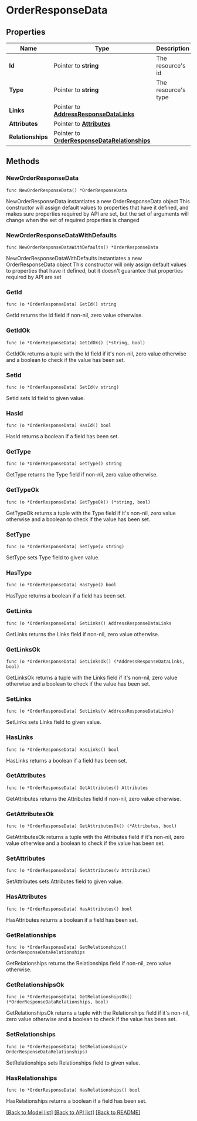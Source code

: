 # OrderResponseData

## Properties

Name | Type | Description | Notes
------------ | ------------- | ------------- | -------------
**Id** | Pointer to **string** | The resource&#39;s id | [optional] 
**Type** | Pointer to **string** | The resource&#39;s type | [optional] 
**Links** | Pointer to [**AddressResponseDataLinks**](AddressResponseDataLinks.md) |  | [optional] 
**Attributes** | Pointer to [**Attributes**](Attributes.md) |  | [optional] 
**Relationships** | Pointer to [**OrderResponseDataRelationships**](OrderResponseDataRelationships.md) |  | [optional] 

## Methods

### NewOrderResponseData

`func NewOrderResponseData() *OrderResponseData`

NewOrderResponseData instantiates a new OrderResponseData object
This constructor will assign default values to properties that have it defined,
and makes sure properties required by API are set, but the set of arguments
will change when the set of required properties is changed

### NewOrderResponseDataWithDefaults

`func NewOrderResponseDataWithDefaults() *OrderResponseData`

NewOrderResponseDataWithDefaults instantiates a new OrderResponseData object
This constructor will only assign default values to properties that have it defined,
but it doesn't guarantee that properties required by API are set

### GetId

`func (o *OrderResponseData) GetId() string`

GetId returns the Id field if non-nil, zero value otherwise.

### GetIdOk

`func (o *OrderResponseData) GetIdOk() (*string, bool)`

GetIdOk returns a tuple with the Id field if it's non-nil, zero value otherwise
and a boolean to check if the value has been set.

### SetId

`func (o *OrderResponseData) SetId(v string)`

SetId sets Id field to given value.

### HasId

`func (o *OrderResponseData) HasId() bool`

HasId returns a boolean if a field has been set.

### GetType

`func (o *OrderResponseData) GetType() string`

GetType returns the Type field if non-nil, zero value otherwise.

### GetTypeOk

`func (o *OrderResponseData) GetTypeOk() (*string, bool)`

GetTypeOk returns a tuple with the Type field if it's non-nil, zero value otherwise
and a boolean to check if the value has been set.

### SetType

`func (o *OrderResponseData) SetType(v string)`

SetType sets Type field to given value.

### HasType

`func (o *OrderResponseData) HasType() bool`

HasType returns a boolean if a field has been set.

### GetLinks

`func (o *OrderResponseData) GetLinks() AddressResponseDataLinks`

GetLinks returns the Links field if non-nil, zero value otherwise.

### GetLinksOk

`func (o *OrderResponseData) GetLinksOk() (*AddressResponseDataLinks, bool)`

GetLinksOk returns a tuple with the Links field if it's non-nil, zero value otherwise
and a boolean to check if the value has been set.

### SetLinks

`func (o *OrderResponseData) SetLinks(v AddressResponseDataLinks)`

SetLinks sets Links field to given value.

### HasLinks

`func (o *OrderResponseData) HasLinks() bool`

HasLinks returns a boolean if a field has been set.

### GetAttributes

`func (o *OrderResponseData) GetAttributes() Attributes`

GetAttributes returns the Attributes field if non-nil, zero value otherwise.

### GetAttributesOk

`func (o *OrderResponseData) GetAttributesOk() (*Attributes, bool)`

GetAttributesOk returns a tuple with the Attributes field if it's non-nil, zero value otherwise
and a boolean to check if the value has been set.

### SetAttributes

`func (o *OrderResponseData) SetAttributes(v Attributes)`

SetAttributes sets Attributes field to given value.

### HasAttributes

`func (o *OrderResponseData) HasAttributes() bool`

HasAttributes returns a boolean if a field has been set.

### GetRelationships

`func (o *OrderResponseData) GetRelationships() OrderResponseDataRelationships`

GetRelationships returns the Relationships field if non-nil, zero value otherwise.

### GetRelationshipsOk

`func (o *OrderResponseData) GetRelationshipsOk() (*OrderResponseDataRelationships, bool)`

GetRelationshipsOk returns a tuple with the Relationships field if it's non-nil, zero value otherwise
and a boolean to check if the value has been set.

### SetRelationships

`func (o *OrderResponseData) SetRelationships(v OrderResponseDataRelationships)`

SetRelationships sets Relationships field to given value.

### HasRelationships

`func (o *OrderResponseData) HasRelationships() bool`

HasRelationships returns a boolean if a field has been set.


[[Back to Model list]](../README.md#documentation-for-models) [[Back to API list]](../README.md#documentation-for-api-endpoints) [[Back to README]](../README.md)


